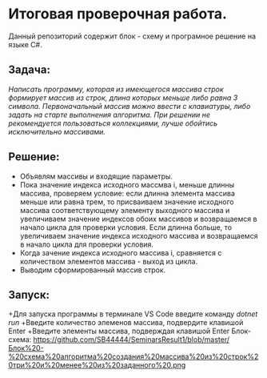 #   Итоговая проверочная работа.
Данный репозиторий содержит блок - схему и програмное решение на языке С#.

##   Задача:
*Написать программу, которая из имеющегося массива строк формирует массив из строк, длина которых меньше либо равна 3 символа. Первоначальный массив можно ввести с клавиатуры, либо задать на старте выполнения алгоритма. При решении не рекомендуется пользоваться коллекциями, лучше обойтись исключительно массивами.*

##  Решение:
* Объявлям массивы и входящие параметры.
* Пока значение индекса исходного массмва i, меньше длинны массива, проверяем условие: если длинна элемента массива меньше или равна трем, то присваиваем значение исходного массива соответствующему элементу выходного массива и увеличиваем значение индексов обоих массивов и возвращаемся в начало цикла для проверки условия. Если длинна больше, то увеличиваем значение индекса исходного массива и возвращаемся в начало цикла для проверки условия.  
* Когда зачение индекса исходного массива i, сравняется с количеством элементов массива - выход из цикла.
* Выводим сформированный массив строк.

## Запуск:
 +Для запуска программы в терминале VS Code введите команду *dotnet run*
 +Введите количество элеменов массива, подвердите клавишой Enter
 +Введите элементы массива, подверждая клавишой Enter
 Блок-схема: https://github.com/SB44444/SeminarsResult1/blob/master/Блок%20-%20схема%20алгоритма%20создания%20массива%20из%20строк%20три%20и%20менее%20из%20заданного%20.png
